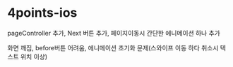 # 4points-ios

pageController 추가, Next 버튼 추가, 페이지이동시 간단한 에니메이션 하나 추가

화면 깨짐, before버튼 어려움, 에니메이션 초기화 문제(스와이프 이동 하다 취소시 텍스트 위치 이상)
